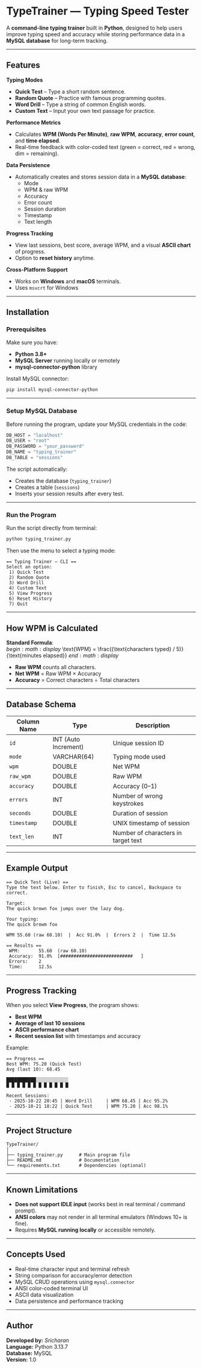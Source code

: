 # TypeTrainer — Typing Speed Tester

A **command-line typing trainer** built in **Python**, designed to help users improve typing speed and accuracy while storing performance data in a **MySQL database** for long-term tracking.

---

##  Features

 **Typing Modes**
- **Quick Test** – Type a short random sentence.  
- **Random Quote** – Practice with famous programming quotes.  
- **Word Drill** – Type a string of common English words.  
- **Custom Text** – Input your own text passage for practice.  

 **Performance Metrics**
- Calculates **WPM (Words Per Minute)**, **raw WPM**, **accuracy**, **error count**, and **time elapsed**.  
- Real-time feedback with color-coded text (green = correct, red = wrong, dim = remaining).  

 **Data Persistence**
- Automatically creates and stores session data in a **MySQL database**:
  - Mode  
  - WPM & raw WPM  
  - Accuracy  
  - Error count  
  - Session duration  
  - Timestamp  
  - Text length  

 **Progress Tracking**
- View last sessions, best score, average WPM, and a visual **ASCII chart** of progress.  
- Option to **reset history** anytime.

 **Cross-Platform Support**
- Works on **Windows** and **macOS** terminals.  
- Uses `msvcrt` for Windows

---

##  Installation

###  Prerequisites
Make sure you have:
- **Python 3.8+**
- **MySQL Server** running locally or remotely
- **mysql-connector-python** library

Install MySQL connector:
```bash
pip install mysql-connector-python
```

---

###  Setup MySQL Database
Before running the program, update your MySQL credentials in the code:

```python
DB_HOST = "localhost"
DB_USER = "root"
DB_PASSWORD = "your_password"
DB_NAME = "typing_trainer"
DB_TABLE = "sessions"
```

The script automatically:
- Creates the database (`typing_trainer`)  
- Creates a table (`sessions`)  
- Inserts your session results after every test.

---

###  Run the Program
Run the script directly from terminal:
```bash
python typing_trainer.py
```

Then use the menu to select a typing mode:

```
== Typing Trainer — CLI ==
Select an option:
 1) Quick Test
 2) Random Quote
 3) Word Drill
 4) Custom Text
 5) View Progress
 6) Reset History
 7) Quit
```

---

##  How WPM is Calculated

**Standard Formula**:  
$begin:math:display$
\\text{WPM} = \\frac{(\\text{characters typed} / 5)}{\\text{minutes elapsed}}
$end:math:display$

- **Raw WPM** counts all characters.  
- **Net WPM** = Raw WPM × Accuracy  
- **Accuracy** = Correct characters ÷ Total characters  

---

##  Database Schema

| Column Name | Type | Description |
|--------------|------|-------------|
| `id` | INT (Auto Increment) | Unique session ID |
| `mode` | VARCHAR(64) | Typing mode used |
| `wpm` | DOUBLE | Net WPM |
| `raw_wpm` | DOUBLE | Raw WPM |
| `accuracy` | DOUBLE | Accuracy (0–1) |
| `errors` | INT | Number of wrong keystrokes |
| `seconds` | DOUBLE | Duration of session |
| `timestamp` | DOUBLE | UNIX timestamp of session |
| `text_len` | INT | Number of characters in target text |

---

##  Example Output

```
== Quick Test (Live) ==
Type the text below. Enter to finish, Esc to cancel, Backspace to correct.

Target:
The quick brown fox jumps over the lazy dog.

Your typing:
The quick browm fox

WPM 55.60 (raw 60.10)  |  Acc 91.0%  |  Errors 2  |  Time 12.5s

== Results ==
 WPM:       55.60  (raw 60.10)
 Accuracy:  91.0%  [###########################   ]
 Errors:    2
 Time:      12.5s
```

---

##  Progress Tracking

When you select **View Progress**, the program shows:
- **Best WPM**
- **Average of last 10 sessions**
- **ASCII performance chart**
- **Recent session list** with timestamps and accuracy

Example:
```
== Progress ==
Best WPM: 75.20 (Quick Test)
Avg (last 10): 68.45

███████████░░░░░░░░░░░░
█ █ █ █ █ █ █ █ █ █ █ █

Recent Sessions:
 - 2025-10-22 20:45 | Word Drill     | WPM 68.45 | Acc 95.2%
 - 2025-10-21 18:22 | Quick Test     | WPM 75.20 | Acc 98.1%
```

---

##  Project Structure

```
TypeTrainer/
│
├── typing_trainer.py      # Main program file
├── README.md              # Documentation
└── requirements.txt       # Dependencies (optional)
```

---

##  Known Limitations

- **Does not support IDLE input** (works best in real terminal / command prompt).  
- **ANSI colors** may not render in all terminal emulators (Windows 10+ is fine).  
- Requires **MySQL running locally** or accessible remotely.

---

##  Concepts Used

- Real-time character input and terminal refresh  
- String comparison for accuracy/error detection  
- MySQL CRUD operations using `mysql.connector`  
- ANSI color-coded terminal UI  
- ASCII data visualization  
- Data persistence and performance tracking  

---

##  Author

**Developed by:** *Sricharan*  
**Language:** Python 3.13.7  
**Database:** MySQL  
**Version:** 1.0  

